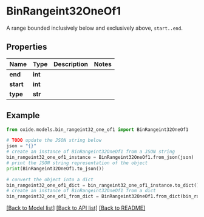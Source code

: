 # BinRangeint32OneOf1

A range bounded inclusively below and exclusively above, `start..end`.

## Properties

Name | Type | Description | Notes
------------ | ------------- | ------------- | -------------
**end** | **int** |  | 
**start** | **int** |  | 
**type** | **str** |  | 

## Example

```python
from oxide.models.bin_rangeint32_one_of1 import BinRangeint32OneOf1

# TODO update the JSON string below
json = "{}"
# create an instance of BinRangeint32OneOf1 from a JSON string
bin_rangeint32_one_of1_instance = BinRangeint32OneOf1.from_json(json)
# print the JSON string representation of the object
print(BinRangeint32OneOf1.to_json())

# convert the object into a dict
bin_rangeint32_one_of1_dict = bin_rangeint32_one_of1_instance.to_dict()
# create an instance of BinRangeint32OneOf1 from a dict
bin_rangeint32_one_of1_from_dict = BinRangeint32OneOf1.from_dict(bin_rangeint32_one_of1_dict)
```
[[Back to Model list]](../README.md#documentation-for-models) [[Back to API list]](../README.md#documentation-for-api-endpoints) [[Back to README]](../README.md)


